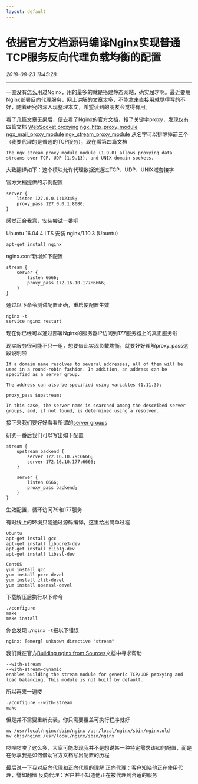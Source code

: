 ```yaml
---
layout: default
---
```


# 依据官方文档源码编译Nginx实现普通TCP服务反向代理负载均衡的配置
_2018-08-23 11:45:28_

* * *

一直没有怎么用过Nginx，用的最多的就是搭建静态网站，确实屈才啊。最近要用Nginx部署反向代理服务，网上讲解的文章太多，不能拿来直接用就觉得写的不好，随着研究的深入现整理本文，希望读到的朋友会觉得有用。

看了几篇文章无果后，便去看了Nginx的官方文档，搜了关键字proxy，发现仅有四篇文档
[WebSocket proxying](https://nginx.org/en/docs/http/websocket.html)
[ngx_http_proxy_module](https://nginx.org/en/docs/http/ngx_http_proxy_module.html)
[ngx_mail_proxy_module](https://nginx.org/en/docs/mail/ngx_mail_proxy_module.html)
[ngx_stream_proxy_module](https://nginx.org/en/docs/stream/ngx_stream_proxy_module.html)
从名字可以排除掉前三个（我要代理的是普通的TCP服务），现在看第四篇文档
```
The ngx_stream_proxy_module module (1.9.0) allows proxying data streams over TCP, UDP (1.9.13), and UNIX-domain sockets.
```
大致翻译如下：这个模块允许代理数据流通过TCP、UDP、UNIX域套接字

官方文档提供的示例配置
```
server {
    listen 127.0.0.1:12345;
    proxy_pass 127.0.0.1:8080;
}
```
感觉正合我意，安装尝试一番吧

Ubuntu 16.04.4 LTS 安装 nginx/1.10.3 (Ubuntu)
```
apt-get install nginx
```

nginx.conf新增如下配置
```
stream {
    server {
        listen 6666;
        proxy_pass 172.16.10.177:6666;
    }
}
```
通过以下命令测试配置正确，重启使配置生效
```
nginx -t
service nginx restart
```
现在你已经可以通过部署Nginx的服务器IP访问到177服务器上的真正服务啦

现实服务很可能不只一组，想要借此实现负载均衡，就要好好理解proxy_pass这段说明啦
```
If a domain name resolves to several addresses, all of them will be used in a round-robin fashion. In addition, an address can be specified as a server group.

The address can also be specified using variables (1.11.3):

proxy_pass $upstream;

In this case, the server name is searched among the described server groups, and, if not found, is determined using a resolver.
```
接下来我们要好好看看所谓的[server groups](https://nginx.org/en/docs/stream/ngx_stream_upstream_module.html)

研究一番后我们可以写出如下配置
```
stream {
    upstream backend {
        server 172.16.10.79:6666;
        server 172.16.10.177:6666;
    }

    server {
        listen 6666;
        proxy_pass backend;
    }
}
```
生效配置，循环访问79和177服务

有时线上的环境只能通过源码编译，这里给出简单过程
```
Ubuntu
apt-get install gcc
apt-get install libpcre3-dev
apt-get install zlib1g-dev
apt-get install libssl-dev

CentOS
yum install gcc
yum install pcre-devel
yum install zlib-devel
yum install openssl-devel
```

下载解压后执行以下命令
```
./configure
make
make install
```

你会发现```./nginx -t```报以下错误
```
nginx: [emerg] unknown directive "stream"
```

我们就在官方[Building nginx from Sources](https://nginx.org/en/docs/configure.html)文档中寻求帮助
```
--with-stream
--with-stream=dynamic
enables building the stream module for generic TCP/UDP proxying and load balancing. This module is not built by default.
```

所以再来一遍喽
```
./configure --with-stream
make
```

但是并不需要重新安装，你只需要覆盖可执行程序就好
```
mv /usr/local/nginx/sbin/nginx /usr/local/nginx/sbin/nginx.old
mv objs/nginx /usr/local/nginx/sbin/nginx
```

啰哩啰唆了这么多，大家可能发现我并不是想说某一种特定需求该如何配置，而是在分享我是如何借助官方文档写出配置的历程

最后说一下我对反向代理和正向代理的理解
正向代理：客户知晓他正在使用代理，譬如翻墙
反向代理：客户并不知道他正在被代理到合适的服务
